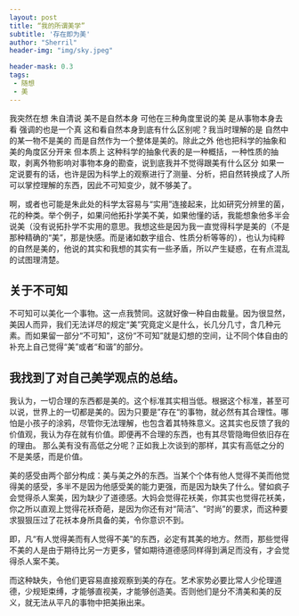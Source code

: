```yaml
---
layout: post
title: “我的所谓美学”
subtitle: '存在即为美'
author: "Sherril"
header-img: "img/sky.jpeg"

header-mask: 0.3
tags:
 - 随想
 - 美
---
```


我突然在想 朱自清说 美不是自然本身 可他在三种角度里说的美 是从事物本身去看 强调的也是一个真 这和看自然本身到底有什么区别呢？我当时理解的是 自然中的某一物不是美的 而是自然作为一个整体是美的。除此之外 他也把科学的抽象和美的角度区分开来 但本质上 这种科学的抽象代表的是一种概括，一种性质的抽取，剥离外物影响对事物本身的勘查，说到底我并不觉得跟美有什么区分 如果一定说要有的话，也许是因为科学上的观察进行了测量、分析，把自然转换成了人所可以掌控理解的东西，因此不可知变少，就不够美了。

啊，或者也可能是朱此处的科学太容易与“实用”连接起来，比如研究分辨里的菌，花的种类。举个例子，如果问他拓扑学美不美，如果他懂的话，我能想象他多半会说美（没有说拓扑学不实用的意思。我想这些是因为我一直觉得科学是美的（不是那种精确的“美”，那是快感。而是诸如数字组合、性质分析等等的），也认为纯粹的自然是美的，他说的其实和我想的其实有一些矛盾，所以产生疑惑，在有点混乱的试图理清楚。

## 关于不可知       
不可知可以美化一个事物。这一点我赞同。这就好像一种自由裁量。因为很显然，美因人而异，我们无法详尽的规定“美”究竟定义是什么，长几分几寸，含几种元素。而如果留一部分“不可知”，这份“不可知”就是幻想的空间，让不同个体自由的补充上自己觉得“美”或者“和谐”的部分。

## 我找到了对自己美学观点的总结。            
我认为，一切合理的东西都是美的。这个标准其实相当低。根据这个标准，甚至可以说，世界上的一切都是美的。因为只要是”存在“的事物，就必然有其合理性。哪怕是小孩子的涂鸦，尽管你无法理解，也包含着其特殊意义。这其实也反馈了我的价值观，我认为存在就有价值。即便再不合理的东西，也有其尽管隐晦但依旧存在的理由。
那么美有没有高低之分呢？正如我上次谈到的那样，其实有高低之分的不是美感，而是价值。

美的感受由两个部分构成：美与美之外的东西。当某个个体有他人觉得不美而他觉得美的感受，多半不是因为他感受美的能力更强，而是因为缺失了什么。譬如疯子会觉得杀人案美，因为缺少了道德感。大妈会觉得花袄美，你其实也觉得花袄美，你之所以直观上觉得花袄奇葩，是因为你还有对“简洁”、“时尚”的要求，而这种要求狠狠压过了花袄本身所具备的美，令你意识不到。

即，凡“有人觉得美而有人觉得不美”的东西，必定有其美的地方。然而，那些觉得不美的人是由于期待比另一方更多，譬如期待道德感同样得到满足而没有，才会觉得杀人案不美。

而这种缺失，令他们更容易直接观察到美的存在。艺术家势必要比常人少伦理道德，少规矩束缚，才能够直视美，才能够创造美。否则他们是分不清美和美的反义，就无法从平凡的事物中把美揪出来。

